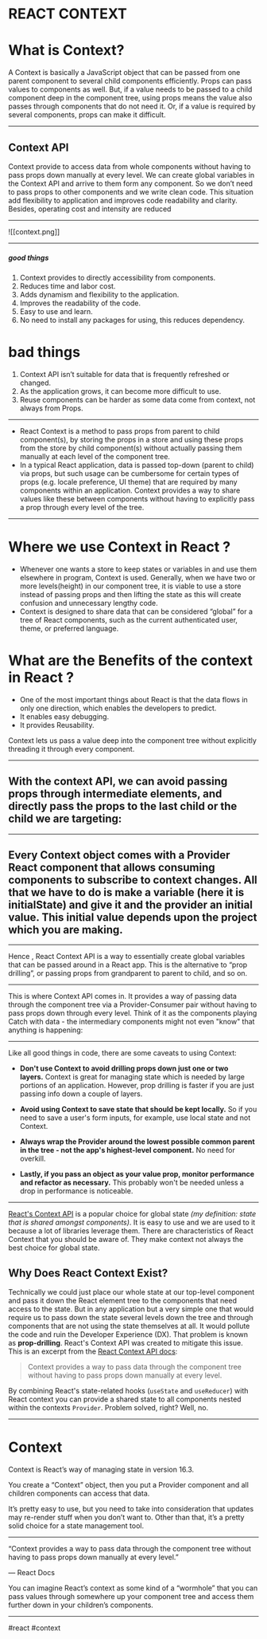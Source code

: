 # REACT CONTEXT
# What is Context?

A Context is basically a JavaScript object that can be passed from one parent component to several child components efficiently. Props can pass values to components as well. But, if a value needs to be passed to a child component deep in the component tree, using props means the value also passes through components that do not need it. Or, if a value is required by several components, props can make it difficult.
***
## **Context API**
Context provide to access data from whole components without having to pass props down manually at every level. We can create global variables in the Context API and arrive to them form any component. So we don’t need to pass props to other components and we write clean code. This situation add flexibility to application and improves code readability and clarity. Besides, operating cost and intensity are reduced
***
![[context.png]]
***
##### good things

1.  Context provides to directly accessibility from components.
2.  Reduces time and labor cost.
3.  Adds dynamism and flexibility to the application.
4.  Improves the readability of the code.
5.  Easy to use and learn.
6.  No need to install any packages for using, this reduces dependency.

# bad things
1.  Context API isn’t suitable for data that is frequently refreshed or changed.
2.  As the application grows, it can become more difficult to use.
3.  Reuse components can be harder as some data come from context, not always from Props.
***

-   React Context is a method to pass props from parent to child component(s), by storing the props in a store and using these props from the store by child component(s) without actually passing them manually at each level of the component tree.
-   In a typical React application, data is passed top-down (parent to child) via props, but such usage can be cumbersome for certain types of props (e.g. locale preference, UI theme) that are required by many components within an application. Context provides a way to share values like these between components without having to explicitly pass a prop through every level of the tree.
***
# Where we use Context in React ?

-   Whenever one wants a store to keep states or variables in and use them elsewhere in program, Context is used. Generally, when we have two or more levels(height) in our component tree, it is viable to use a store instead of passing props and then lifting the state as this will create confusion and unnecessary lengthy code.
-   Context is designed to share data that can be considered “global” for a tree of React components, such as the current authenticated user, theme, or preferred language.

# What are the Benefits of the context in React ?

-   One of the most important things about React is that the data flows in only one direction, which enables the developers to predict.
-   It enables easy debugging.
-   It provides Reusability.

Context lets us pass a value deep into the component tree without explicitly threading it through every component.
***
## With the context API, we can avoid passing props through intermediate elements, and directly pass the props to the last child or the child we are targeting:
***
## Every Context object comes with a Provider React component that allows consuming components to subscribe to context changes. All that we have to do is make a variable (here it is initialState) and give it and the provider an initial value. This initial value depends upon the project which you are making.
***
Hence , React Context API is a way to essentially create global variables that can be passed around in a React app. This is the alternative to “prop drilling”, or passing props from grandparent to parent to child, and so on.
***
This is where Context API comes in. It provides a way of passing data through the component tree via a Provider-Consumer pair without having to pass props down through every level. Think of it as the components playing Catch with data - the intermediary components might not even "know" that anything is happening:
***
Like all good things in code, there are some caveats to using Context:

-   **Don't use Context to avoid drilling props down just one or two layers.** Context is great for managing state which is needed by large portions of an application. However, prop drilling is faster if you are just passing info down a couple of layers.
    
-   **Avoid using Context to save state that should be kept locally.** So if you need to save a user's form inputs, for example, use local state and not Context.
    
-   **Always wrap the Provider around the lowest possible common parent in the tree - not the app's highest-level component.** No need for overkill.
    
-   **Lastly, if you pass an object as your value prop, monitor performance and refactor as necessary.** This probably won't be needed unless a drop in performance is noticeable.
***
[React's Context API](https://reactjs.org/docs/context.html) is a popular choice for global state _(my definition: state that is shared amongst components)_. It is easy to use and we are used to it because a lot of libraries leverage them. There are characteristics of React Context that you should be aware of. They make context not always the best choice for global state.

## Why Does React Context Exist?

Technically we could just place our whole state at our top-level component and pass it down the React element tree to the components that need access to the state. But in any application but a very simple one that would require us to pass down the state several levels down the tree and through components that are not using the state themselves at all. It would pollute the code and ruin the Developer Experience (DX). That problem is known as **prop-drilling**. React's Context API was created to mitigate this issue. This is an excerpt from the [React Context API docs](https://reactjs.org/docs/context.html):

> Context provides a way to pass data through the component tree without having to pass props down manually at every level.

By combining React's state-related hooks (`useState` and `useReducer`) with React context you can provide a shared state to all components nested within the contexts `Provider`. Problem solved, right? Well, no. 
***
# Context

Context is React’s way of managing state in version 16.3.

You create a “Context” object, then you put a Provider component and all children components can access that data.

It’s pretty easy to use, but you need to take into consideration that updates may re-render stuff when you don’t want to. Other than that, it’s a pretty solid choice for a state management tool.
***
“Context provides a way to pass data through the component tree without having to pass props down manually at every level.”  
  
— React Docs

You can imagine React’s context as some kind of a “wormhole” that you can pass values through somewhere up your component tree and access them further down in your children’s components.
***

#react #context
